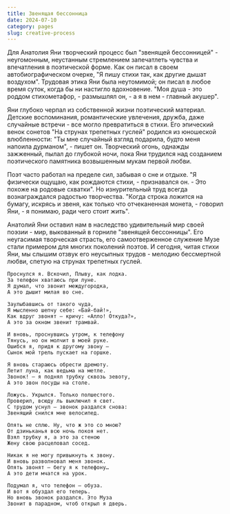 ```yaml
---
title: Звенящая бессонница
date: 2024-07-10
category: pages
slug: creative-process
---
```


Для Анатолия Яни творческий процесс был "звенящей бессонницей" - неугомонным, неустанным стремлением запечатлеть чувства и впечатления в поэтической форме. Как он писал в своем автобиографическом очерке, "Я пишу стихи так, как другие дышат воздухом". Трудовая этика Яни была неутомимой; он писал в любое время суток, когда бы ни настигло вдохновение. "Моя душа - это роддом стихометафор, - размышлял он, - а я в нем - главный акушер".

Яни глубоко черпал из собственной жизни поэтический материал. Детские воспоминания, романтические увлечения, дружба, даже случайные встречи - все могло превратиться в стихи. Его эпический венок сонетов "На струнах трепетных гуслей" родился из юношеской влюбленности: "Ты мне случайный взгляд подарила, будто меня напоила дурманом", - пишет он. Творческий огонь, однажды зажженный, пылал до глубокой ночи, пока Яни трудился над созданием поэтического памятника возвышенным мукам первой любви.

Поэт часто работал на пределе сил, забывая о сне и отдыхе. "Я физически ощущаю, как рождаются стихи, - признавался он. - Это похоже на родовые схватки". Но изнурительный труд всегда вознаграждался радостью творчества. "Когда строка ложится на бумагу, искрясь и звеня, как только что отчеканенная монета, - говорил Яни, - я понимаю, ради чего стоит жить".

Анатолий Яни оставил нам в наследство удивительный мир своей поэзии - мир, выкованный в горниле "звенящей бессонницы". Его неугасимая творческая страсть, его самоотверженное служение Музе стали примером для многих поколений поэтов. И сегодня, читая стихи Яни, мы слышим отзвук его неусыпных трудов - мелодию бессмертной любви, спетую на струнах трепетных гуслей.


```poem Звенящая бессоница date=04.01.1993
Проснулся я. Вскочил, Плыву, как лодка.
За телефон хватаюсь при луне.
Я думал, что звонит междугородка,
А это дышит милая во сне.

Заулыбавшись от такого чуда,
Я мысленно шепчу себе: «Бай-бай!»,
Как вдруг звонят — кричу: «Алло! Откуда?»,
А это за окном звенит трамвай.

И вновь, проснувшись утром, к телефону
Тянусь, но он молчит в моей руке.
Ошибся я, придя к другому звону —
Сынок мой трель пускает на горшке.

Я вновь стараюсь обрести дремоту.
Летит луна, как ведьма на метле.
Звонок! — я поднял трубку сквозь зевоту,
А это звон посуды на столе.

Ложусь. Укрылся. Только полшестого.
Проверил, всюду ль выключил я свет.
С трудом уснул — звонок раздался снова:
Звенящий снился мне велосипед.

Опять не сплю. Ну, что ж это со мною?
От дзиньканья всю ночь покоя нет.
Взял трубку я, а это за стеною
Жену свою расцеловал сосед.

Никак я не могу привыкнуть к звону.
И вновь разволновал меня звонок.
Опять звонят — бегу я к телефону…
А это дети мчатся на урок.

Подумал я, что телефон — обуза.
И вот я обуздал его теперь.
Но вновь звонок раздался. Это Муза
Звонит в парадном, чтоб открыл я дверь.
```

